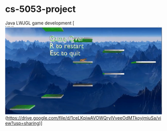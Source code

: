 # cs-5053-project
Java LWJGL game development
[![Watch the video](https://github.com/OmkarChekuri/cs-5053-project/blob/master/EscapeToSpace.jpg)(https://drive.google.com/file/d/1ceLKpiwAVOWQrylVveeOdMTkoyjmiuSa/view?usp=sharing)]
